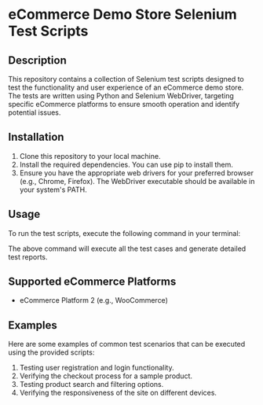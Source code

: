# eCommerce Demo Store Selenium Test Scripts



## Description

This repository contains a collection of Selenium test scripts designed to test the functionality and user experience of an eCommerce demo store. The tests are written using Python and Selenium WebDriver, targeting specific eCommerce platforms to ensure smooth operation and identify potential issues.

## Installation

1. Clone this repository to your local machine.
2. Install the required dependencies. You can use pip to install them.
3. Ensure you have the appropriate web drivers for your preferred browser (e.g., Chrome, Firefox). The WebDriver executable should be available in your system's PATH.

## Usage

To run the test scripts, execute the following command in your terminal:

The above command will execute all the test cases and generate detailed test reports.

## Supported eCommerce Platforms


- eCommerce Platform 2 (e.g., WooCommerce)

## Examples

Here are some examples of common test scenarios that can be executed using the provided scripts:

1. Testing user registration and login functionality.
2. Verifying the checkout process for a sample product.
3. Testing product search and filtering options.
4. Verifying the responsiveness of the site on different devices.





